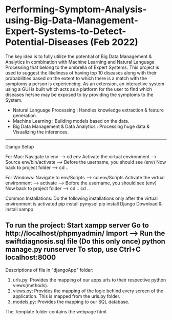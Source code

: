 # Performing-Symptom-Analysis-using-Big-Data-Management-Expert-Systems-to-Detect-Potential-Diseases (Feb 2022)

The key idea is to fully utilize the potential of Big Data Management & Analytics in combination with Machine Learning and Natural Language Processing that belong to the umbrella of Expert Systems. This project is used to suggest the likeliness of having top 10 diseases along with their probabilities based on the extent to which there is a match with the symptoms a person is experiencing. As an extension, an interactive system using a GUI is built which acts as a platform for the user to find which diseases he/she may be exposed to by providing the symptoms to the System.

- Natural Language Processing : Handles knowledge extraction & feature generation.
- Machine Learning : Building models based on the data.
- Big Data Management & Data Analytics : Processing huge data & Visualizing the inferences.


--------------------------------------------------
Django Setup

For Mac:
Navigate to env —> cd env
Activate the virtual environment —> Source env/bin/activate —> Before the username, you should see (env)
Now back to project folder —> cd ..

For Windows:
Navigate to env/Scripts —> cd env/Scripts
Activate the virtual environment —> activate —> Before the username, you should see (env)
Now back to project folder —> cd ..    cd ..

Common Installations:
Do the following installations only after the virtual environment is activated
pip install pymysql
pip install Django
Download & install xampp

To run the project:
Start xampp server
Go to http://localhost/phpmyadmin/
Import —> Run the swiftdiagnosis.sql file (Do this only once)
python manage.py runserver
To stop, use Ctrl+C
localhost:8000
--------------------------------------------------------
Descriptions of file in "djangoApp" folder:

1) urls.py: Provides the mapping of our apps urls to their respective python views(methods).
2) views.py: Provides the mapping of the logic behind every screen of the application. This is mapped from the urls.py      folder.
3) models.py: Provides the mapping to our SQL database.


The Template folder contains the webpage html.